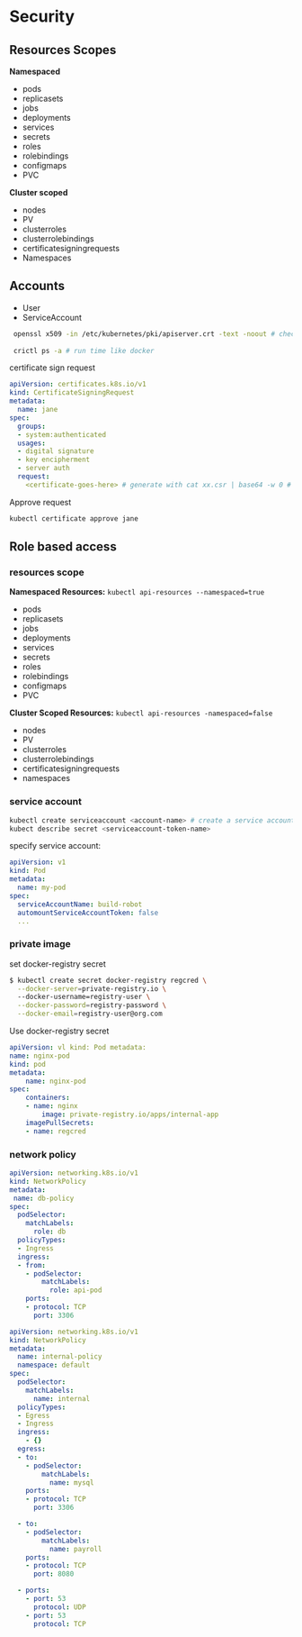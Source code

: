 # Security

## Resources Scopes

**Namespaced** 

- pods
- replicasets
- jobs
- deployments
- services
- secrets
- roles
- rolebindings
- configmaps
- PVC

**Cluster scoped**

- nodes
- PV
- clusterroles
- clusterrolebindings
- certificatesigningrequests
- Namespaces



## Accounts

- User
- ServiceAccount







```bash
 openssl x509 -in /etc/kubernetes/pki/apiserver.crt -text -noout # check the certificate issue info
 
 crictl ps -a # run time like docker
```







certificate sign request

```yaml
apiVersion: certificates.k8s.io/v1
kind: CertificateSigningRequest
metadata:
  name: jane
spec:
  groups:
  - system:authenticated
  usages:
  - digital signature
  - key encipherment
  - server auth
  request:
    <certificate-goes-here> # generate with cat xx.csr | base64 -w 0 # -w 0 make base64 output as single line
```

Approve request

```bash
kubectl certificate approve jane
```





## Role based access

### resources scope

**Namespaced Resources:**  `kubectl api-resources --namespaced=true`

- pods
- replicasets
- jobs
- deployments
- services
- secrets
- roles
- rolebindings
- configmaps
- PVC

**Cluster Scoped Resources:** `kubectl api-resources -namespaced=false`

- nodes
- PV
- clusterroles
- clusterrolebindings
- certificatesigningrequests
- namespaces





### service account

```bash
kubectl create serviceaccount <account-name> # create a service account
kubect describe secret <serviceaccount-token-name>
```

specify service account:

```yaml
apiVersion: v1
kind: Pod
metadata:
  name: my-pod
spec:
  serviceAccountName: build-robot
  automountServiceAccountToken: false
  ...
```



### private image

set docker-registry secret

```bash
$ kubectl create secret docker-registry regcred \
  --docker-server=private-registry.io \ 
  --docker-username=registry-user \
  --docker-password=registry-password \
  --docker-email=registry-user@org.com
```

Use  docker-registry secret

```yaml
apiVersion: vl kind: Pod metadata:
name: nginx-pod
kind: pod
metadata:
	name: nginx-pod
spec:
	containers:
	- name: nginx
		image: private-registry.io/apps/internal-app
	imagePullSecrets:
	- name: regcred
```



### network policy



```yaml
apiVersion: networking.k8s.io/v1
kind: NetworkPolicy
metadata:
 name: db-policy
spec:
  podSelector:
    matchLabels:
      role: db
  policyTypes:
  - Ingress
  ingress:
  - from:
    - podSelector:
        matchLabels:
          role: api-pod
    ports:
    - protocol: TCP
      port: 3306
```



```yaml
apiVersion: networking.k8s.io/v1
kind: NetworkPolicy
metadata:
  name: internal-policy
  namespace: default
spec:
  podSelector:
    matchLabels:
      name: internal
  policyTypes:
  - Egress
  - Ingress
  ingress:
    - {}
  egress:
  - to:
    - podSelector:
        matchLabels:
          name: mysql
    ports:
    - protocol: TCP
      port: 3306

  - to:
    - podSelector:
        matchLabels:
          name: payroll
    ports:
    - protocol: TCP
      port: 8080

  - ports:
    - port: 53
      protocol: UDP
    - port: 53
      protocol: TCP
```

